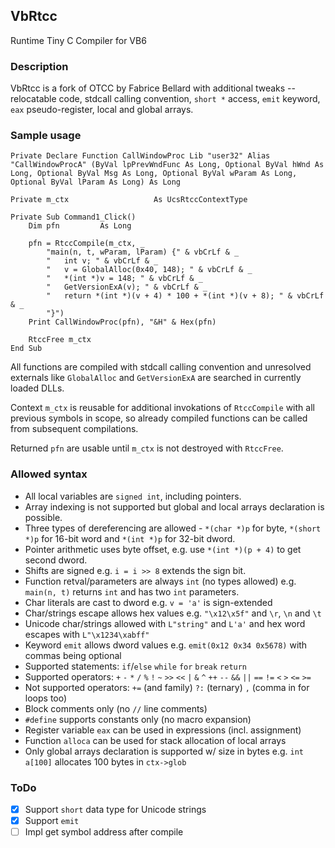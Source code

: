 ## VbRtcc
Runtime Tiny C Compiler for VB6

### Description

VbRtcc is a fork of OTCC by Fabrice Bellard with additional tweaks -- relocatable code, stdcall calling convention, `short *` access, `emit` keyword, `eax` pseudo-register, local and global arrays.

### Sample usage

```
Private Declare Function CallWindowProc Lib "user32" Alias "CallWindowProcA" (ByVal lpPrevWndFunc As Long, Optional ByVal hWnd As Long, Optional ByVal Msg As Long, Optional ByVal wParam As Long, Optional ByVal lParam As Long) As Long

Private m_ctx                   As UcsRtccContextType

Private Sub Command1_Click()
    Dim pfn         As Long
    
    pfn = RtccCompile(m_ctx, _
        "main(n, t, wParam, lParam) {" & vbCrLf & _
        "   int v; " & vbCrLf & _
        "   v = GlobalAlloc(0x40, 148); " & vbCrLf & _
        "   *(int *)v = 148; " & vbCrLf & _
        "   GetVersionExA(v); " & vbCrLf & _
        "   return *(int *)(v + 4) * 100 + *(int *)(v + 8); " & vbCrLf & _
        "}")
    Print CallWindowProc(pfn), "&H" & Hex(pfn)
    
    RtccFree m_ctx
End Sub
```
All functions are compiled with stdcall calling convention and unresolved externals like `GlobalAlloc` and `GetVersionExA` are searched in currently loaded DLLs.

Context `m_ctx` is reusable for additional invokations of `RtccCompile` with all previous symbols in scope, so already compiled functions can be called from subsequent compilations.

Returned `pfn` are usable until `m_ctx` is not destroyed with `RtccFree`.

### Allowed syntax

 - All local variables are `signed int`, including pointers.
 - Array indexing is not supported but global and local arrays declaration is possible.
 - Three types of dereferencing are allowed - `*(char *)p` for byte, `*(short *)p` for 16-bit word and `*(int *)p` for 32-bit dword.
 - Pointer arithmetic uses byte offset, e.g. use `*(int *)(p + 4)` to get second dword.
 - Shifts are signed e.g. `i = i >> 8` extends the sign bit.
 - Function retval/parameters are always `int` (no types allowed) e.g. `main(n, t)` returns `int` and has two `int` parameters.
 - Char literals are cast to dword e.g. `v = 'a'` is sign-extended
 - Char/strings escape allows hex values e.g. `"\x12\x5f"` and `\r`, `\n` and `\t`
 - Unicode char/strings allowed with `L"string"` and `L'a'` and hex word escapes with `L"\x1234\xabff"`
 - Keyword `emit` allows dword values e.g. `emit(0x12 0x34 0x5678)` with commas being optional
 - Supported statements: `if`/`else` `while` `for` `break` `return`
 - Supported operators: `+` `-` `*` `/` `%` `!` `~` `>>` `<<` `|` `&` `^` `++` `--` `&&` `||` `==` `!=` `<` `>` `<=` `>=`
 - Not supported operators: `+=` (and family) `?:` (ternary) `,` (comma in for loops too)
 - Block comments only (no `//` line comments)
 - `#define` supports constants only (no macro expansion)
 - Register variable `eax` can be used in expressions (incl. assignment)
 - Function `alloca` can be used for stack allocation of local arrays
 - Only global arrays declaration is supported w/ size in bytes e.g. `int a[100]` allocates 100 bytes in `ctx->glob`

### ToDo

 - [x] Support `short` data type for Unicode strings
 - [x] Support `emit`
 - [ ] Impl get symbol address after compile
